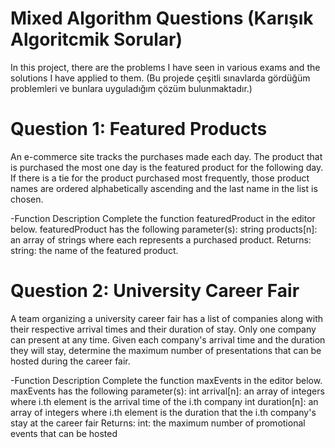 # Mixed Algorithm Questions (Karışık Algoritcmik Sorular)

In this project, there are the problems I have seen in various exams and the solutions I have applied to them. (Bu projede çeşitli sınavlarda gördüğüm problemleri ve bunlara uyguladığım çözüm bulunmaktadır.)

# Question 1: Featured Products
An e-commerce site tracks the purchases made each day. The product that is purchased the most one day is the featured product for the following day. If there is a tie for the product purchased most frequently, those product names are ordered alphabetically ascending and the last name in the list is chosen.

-Function Description
Complete the function featuredProduct in the editor below. featuredProduct has the following parameter(s):
    string products[n]: an array of strings where each represents a purchased product.
Returns:
    string: the name of the featured product.
    
    
# Question 2: University Career Fair
A team organizing a university career fair has a list of companies along with their respective arrival times and their duration of stay. Only one company can present at any time. Given each company's arrival time and the duration they will stay, determine the maximum number of presentations that can be hosted during the career fair.

-Function Description
Complete the function maxEvents in the editor below. maxEvents has the following parameter(s):
    int arrival[n]: an array of integers where i.th element is the arrival time of the i.th company
    int duration[n]: an array of integers where i.th element is the duration that the i.th company's stay at the career fair
Returns:
    int: the maximum number of promotional events that can be hosted
